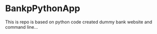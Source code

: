 # BankpPythonApp
This is repo is based on python code created dummy bank website and command line...
